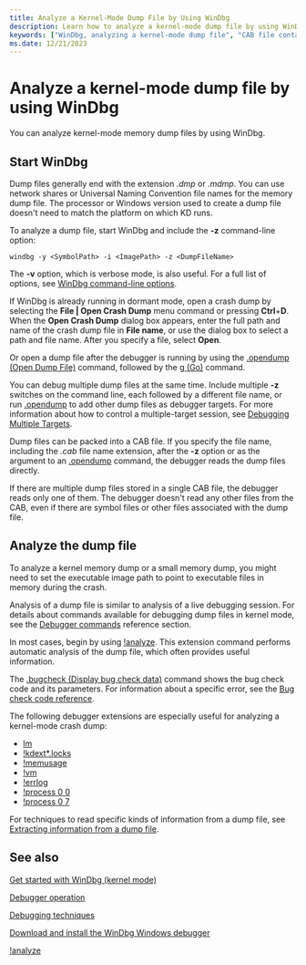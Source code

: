 ```yaml
---
title: Analyze a Kernel-Mode Dump File by Using WinDbg
description: Learn how to analyze a kernel-mode dump file by using WinDbg. Analysis of a dump file is similar to analysis of a live debugging session.
keywords: ["WinDbg, analyzing a kernel-mode dump file", "CAB file containing a dump file, analyzing kernel-mode dump file with WinDbg"]
ms.date: 12/21/2023
---
```


# Analyze a kernel-mode dump file by using WinDbg

You can analyze kernel-mode memory dump files by using WinDbg.

## Start WinDbg

Dump files generally end with the extension *.dmp* or *.mdmp*. You can use network shares or Universal Naming Convention file names for the memory dump file. The processor or Windows version used to create a dump file doesn't need to match the platform on which KD runs.

To analyze a dump file, start WinDbg and include the **-z** command-line option:

```console
windbg -y <SymbolPath> -i <ImagePath> -z <DumpFileName>
```

The **-v** option, which is verbose mode, is also useful. For a full list of options, see [WinDbg command-line options](windbg-command-line-options.md).

If WinDbg is already running in dormant mode, open a crash dump by selecting the **File | Open Crash Dump** menu command or pressing **Ctrl**+**D**. When the **Open Crash Dump** dialog box appears, enter the full path and name of the crash dump file in **File name**, or use the dialog box to select a path and file name. After you specify a file, select **Open**.

Or open a dump file after the debugger is running by using the [.opendump (Open Dump File)](../debuggercmds/-opendump--open-dump-file-.md) command, followed by the [g (Go)](../debuggercmds/g--go-.md) command.

You can debug multiple dump files at the same time. Include multiple **-z** switches on the command line, each followed by a different file name, or run [.opendump](../debuggercmds/-opendump--open-dump-file-.md) to add other dump files as debugger targets. For more information about how to control a multiple-target session, see [Debugging Multiple Targets](debugging-multiple-targets.md).

Dump files can be packed into a CAB file. If you specify the file name, including the *.cab* file name extension, after the **-z** option or as the argument to an [.opendump](../debuggercmds/-opendump--open-dump-file-.md) command, the debugger reads the dump files directly.

If there are multiple dump files stored in a single CAB file, the debugger reads only one of them. The debugger doesn't read any other files from the CAB, even if there are symbol files or other files associated with the dump file.

## Analyze the dump file

To analyze a kernel memory dump or a small memory dump, you might need to set the executable image path to point to executable files in memory during the crash.

Analysis of a dump file is similar to analysis of a live debugging session. For details about commands available for debugging dump files in kernel mode, see the [Debugger commands](../debuggercmds/debugger-commands.md) reference section.

In most cases, begin by using [!analyze](../debuggercmds/-analyze.md). This extension command performs automatic analysis of the dump file, which often provides useful information.

The [.bugcheck (Display bug check data)](../debuggercmds/-bugcheck--display-bug-check-data-.md) command shows the bug check code and its parameters. For information about a specific error, see the [Bug check code reference](bug-check-code-reference2.md).

The following debugger extensions are especially useful for analyzing a kernel-mode crash dump:

- [lm](../debuggercmds/lm--list-loaded-modules-.md)
- [!kdext\*.locks](../debuggercmds/-locks---kdext--locks-.md)
- [!memusage](../debuggercmds/-memusage.md)
- [!vm](../debuggercmds/-vm.md)
- [!errlog](../debuggercmds/-errlog.md)
- [!process 0 0](../debuggercmds/-process.md)
- [!process 0 7](../debuggercmds/-process.md)

For techniques to read specific kinds of information from a dump file, see [Extracting information from a dump file](extracting-information-from-a-dump-file.md).

## See also

[Get started with WinDbg (kernel mode)](getting-started-with-windbg--kernel-mode-.md)

[Debugger operation](debugger-operation-win8.md)

[Debugging techniques](debugging-techniques.md)

[Download and install the WinDbg Windows debugger](./index.md)

[!analyze](../debuggercmds/-analyze.md)